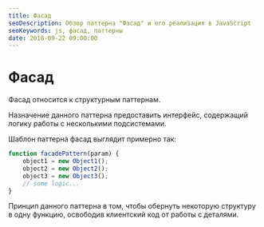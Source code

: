 ```yaml
---
title: Фасад
seoDescription: Обзор паттерна "Фасад" и его реализация в JavaScript
seoKeywords: js, фасад, паттерны
date: 2018-09-22 09:00:00
---
```

# Фасад

Фасад относится к структурным паттернам.

Назначение данного паттерна предоставить интерфейс, содержащий логику работы с несколькими подсистемами.

Шаблон паттерна фасад выглядит примерно так:

```js
function facadePattern(param) {
    object1 = new Object1();
    object2 = new Object2();
    object3 = new Object3();
    // some logic...
}
```

Принцип данного паттерна в том, чтобы обернуть некоторую структуру в одну функцию, освободив клиентский код от работы с деталями.